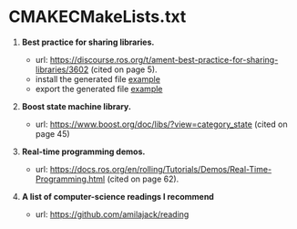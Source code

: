 # CMAKECMakeLists.txt

1. **Best practice for sharing libraries.** 
   * url: https://discourse.ros.org/t/ament-best-practice-for-sharing-libraries/3602 (cited on page 5).
   * install the generated file [example](https://github.com/ament/ament_index/blob/1df2aef4d7f1271d80082cc01aa08e13bfc58fce/ament_index_cpp/CMakeLists.txt#L51)
   * export the generated file  [example](https://github.com/ament/ament_index/blob/1df2aef4d7f1271d80082cc01aa08e13bfc58fce/ament_index_cpp/CMakeLists.txt#L30)


2. **Boost state machine library.**
   * url: https://www.boost.org/doc/libs/?view=category_state (cited on page 45)


3. **Real-time programming demos.**
   * url: https://docs.ros.org/en/rolling/Tutorials/Demos/Real-Time-Programming.html (cited on page 62).

4. **A list of computer-science readings I recommend**
   * url: https://github.com/amilajack/reading
